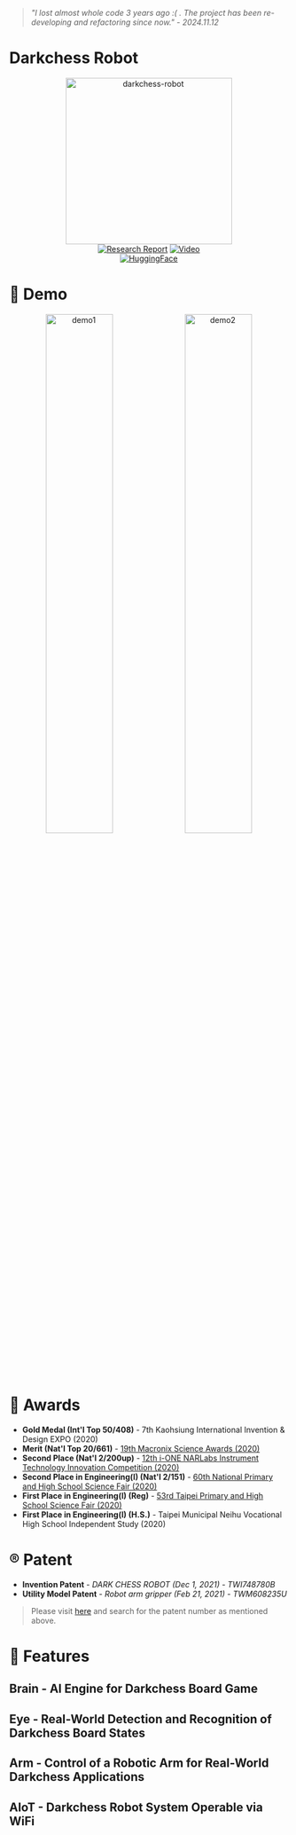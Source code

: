 > *"I lost almost whole code 3 years ago :( . The project has been re-developing and refactoring since now." - 2024.11.12*

# Darkchess Robot

<div align="center">

<img src="./assets/darkchess-robot.png" alt="darkchess-robot" width=300><br>
[![Research Report](https://img.shields.io/badge/ResearchReport-018EF5?logo=readme&logoColor=fff)](https://www.mxeduc.org.tw/scienceaward/history/projectDoc/19th/doc/SA19-120_final.pdf)
[![Video](https://img.shields.io/badge/Video-%23FF0000.svg?logo=YouTube&logoColor=white)](https://www.youtube.com/watch?v=iaBYF3ZuBAg)<br>
[![HuggingFace](https://img.shields.io/badge/HuggingFace-Models_&_Datasets-important?logo=huggingface)](https://huggingface.co/collections/ryanlinjui/darkchess-robot-670ccb8a15991c5bdad9f10c)<br>
</div>

# 🤖 Demo

<div align="center">
  <img src="./assets/demo1.gif" alt="demo1" width="49%">
  <img src="./assets/demo2.gif" alt="demo2" width="49%">
</div>

# 🌟 Awards 
- **Gold Medal (Int'l Top 50/408)** - 7th Kaohsiung International Invention & Design EXPO (2020)
- **Merit (Nat'l Top 20/661)** - [19th Macronix Science Awards (2020)](https://www.mxeduc.org.tw/scienceaward/history/projectDoc/19th/production.htm)
- **Second Place (Nat'l 2/200up)** - [12th i-ONE NARLabs Instrument Technology Innovation Competition (2020)](https://i-one.org.tw/Home/ListContents/107?ATimes=12)
- **Second Place in Engineering(I) (Nat'l 2/151)** - [60th National Primary and High School Science Fair (2020)](https://twsf.ntsec.gov.tw/activity/race-1/60/pdf/NPHSF2020-052310.pdf?746)
- **First Place in Engineering(I) (Reg)** - [53rd Taipei Primary and High School Science Fair (2020)](https://sites.google.com/csjh.tp.edu.tw/science/高級中等學校組/工程學科一?authuser=0#h.6xilplkz0fpy)
- **First Place in Engineering(I) (H.S.)** - Taipei Municipal Neihu Vocational High School Independent Study (2020)

# ®️ Patent
- **Invention Patent** - *DARK CHESS ROBOT (Dec 1, 2021) - TWI748780B*
- **Utility Model Patent** - *Robot arm gripper (Feb 21, 2021) - TWM608235U*

> Please visit [here](https://tiponet.tipo.gov.tw/gpss/) and search for the patent number as mentioned above.

# 🚀 Features
## Brain - AI Engine for Darkchess Board Game
## Eye - Real-World Detection and Recognition of Darkchess Board States
## Arm - Control of a Robotic Arm for Real-World Darkchess Applications
## AIoT - Darkchess Robot System Operable via WiFi
